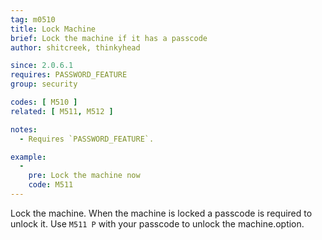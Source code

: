 ```yaml
---
tag: m0510
title: Lock Machine
brief: Lock the machine if it has a passcode
author: shitcreek, thinkyhead

since: 2.0.6.1
requires: PASSWORD_FEATURE
group: security

codes: [ M510 ]
related: [ M511, M512 ]

notes:
  - Requires `PASSWORD_FEATURE`.

example:
  -
    pre: Lock the machine now
    code: M511
---
```

Lock the machine. When the machine is locked a passcode is required to unlock it. Use `M511 P` with your passcode to unlock the machine.option.
